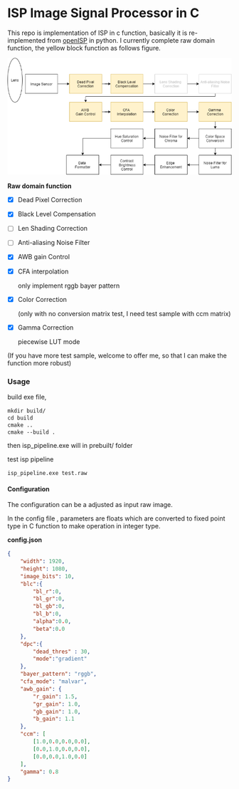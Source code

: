 # ISP Image Signal Processor in C

This repo is implementation of ISP in c function, basically it is  re-implemented from [openISP](https://github.com/cruxopen/openISP) in python. I currently complete raw domain function,  the yellow block function as follows  figure.



![](image/isp_pipeline.png)

**Raw domain function**

- [x] Dead Pixel Correction

- [x] Black Level Compensation

- [ ] Len Shading Correction

- [ ] Anti-aliasing Noise Filter

- [x] AWB gain Control

- [x] CFA interpolation

  only implement rggb bayer pattern

- [x] Color Correction

  (only with no conversion matrix test, I need test sample with ccm matrix)

- [x] Gamma Correction 

  piecewise LUT mode 

(If you have more test sample, welcome to offer me, so that I can make the function more robust)

### Usage

build exe file, 

```
mkdir build/
cd build 
cmake ..
cmake --build .
```

then isp_pipeline.exe will in prebuilt/ folder

test isp pipeline

```shell
isp_pipeline.exe test.raw
```

#### Configuration

The configuration can be a adjusted as input raw image.

 In the config file , parameters are floats which are converted to fixed point type in C function to make operation in integer type.

**config.json**

```json
{
    "width": 1920,
    "height": 1080,
    "image_bits": 10,
    "blc":{
        "bl_r":0,
        "bl_gr":0,
        "bl_gb":0,
        "bl_b":0,
        "alpha":0.0,
        "beta":0.0
    },
    "dpc":{
        "dead_thres" : 30,
        "mode":"gradient" 
    },
    "bayer_pattern": "rggb", 
    "cfa_mode": "malvar",
    "awb_gain": {
        "r_gain": 1.5,
        "gr_gain": 1.0,
        "gb_gain": 1.0,
        "b_gain": 1.1
    },
    "ccm": [
        [1.0,0.0,0.0,0.0],
        [0.0,1.0,0.0,0.0],
        [0.0,0.0,1.0,0.0]
    ],
    "gamma": 0.8
}

```





